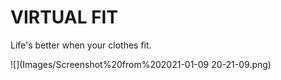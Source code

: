 # VIRTUAL FIT

Life's better when your clothes fit.

![](Images/Screenshot%20from%202021-01-09 20-21-09.png)
